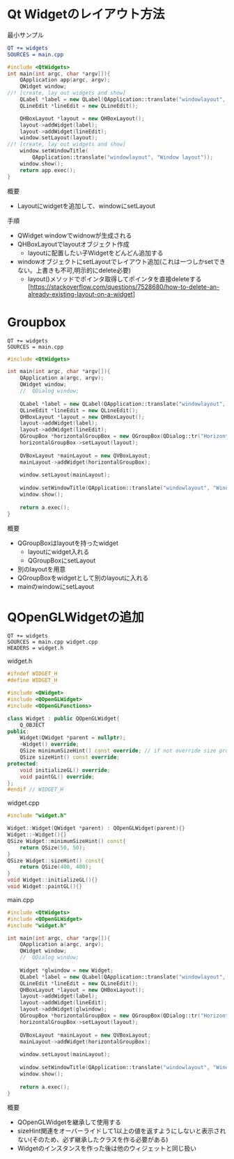 # Qt Widgetのレイアウト方法

最小サンプル

```cmake
QT += widgets
SOURCES = main.cpp
```

```cpp
#include <QtWidgets>
int main(int argc, char *argv[]){
    QApplication app(argc, argv);
    QWidget window;
//! [create, lay out widgets and show]
    QLabel *label = new QLabel(QApplication::translate("windowlayout", "Name:"));
    QLineEdit *lineEdit = new QLineEdit();

    QHBoxLayout *layout = new QHBoxLayout();
    layout->addWidget(label);
    layout->addWidget(lineEdit);
    window.setLayout(layout);
//! [create, lay out widgets and show]
    window.setWindowTitle(
        QApplication::translate("windowlayout", "Window layout"));
    window.show();
    return app.exec();
}
```

概要

- Layoutにwidgetを追加して、windowにsetLayout

手順

- QWidget windowでwidnowが生成される
- QHBoxLayoutでlayoutオブジェクト作成
  - layoutに配置したい子Widgetをどんどん追加する
- windowオブジェクトにsetLayoutでレイアウト追加(これは一つしかsetできない。上書きも不可,明示的にdelete必要)
  - layout()メソッドでポインタ取得してポインタを直接deleteする[https://stackoverflow.com/questions/7528680/how-to-delete-an-already-existing-layout-on-a-widget]

# Groupbox

```cmak
QT += widgets
SOURCES = main.cpp
```

```cpp
#include <QtWidgets>

int main(int argc, char *argv[]){
	QApplication a(argc, argv);
	QWidget window;
	//	QDialog window;
	
	QLabel *label = new QLabel(QApplication::translate("windowlayout", "Name:"));
	QLineEdit *lineEdit = new QLineEdit();
	QHBoxLayout *layout = new QHBoxLayout();
	layout->addWidget(label);
	layout->addWidget(lineEdit);
	QGroupBox *horizontalGroupBox = new QGroupBox(QDialog::tr("Horizontal layout"));
	horizontalGroupBox->setLayout(layout);
	
	QVBoxLayout *mainLayout = new QVBoxLayout;
	mainLayout->addWidget(horizontalGroupBox);
	
	window.setLayout(mainLayout);
	
	window.setWindowTitle(QApplication::translate("windowlayout", "Window layout"));
	window.show();
	
	return a.exec();
}
```

概要

- QGroupBoxはlayoutを持ったwidget
  - layoutにwidget入れる
  - QGroupBoxにsetLayout
- 別のlayoutを用意
- QGroupBoxをwidgetとして別のlayoutに入れる
- mainのwindowにsetLayout

# QOpenGLWidgetの追加

```cm
QT += widgets
SOURCES = main.cpp widget.cpp
HEADERS = widget.h
```

widget.h

```cpp
#ifndef WIDGET_H
#define WIDGET_H

#include <QWidget>
#include <QOpenGLWidget>
#include <QOpenGLFunctions>

class Widget : public QOpenGLWidget{
	Q_OBJECT
public:
	Widget(QWidget *parent = nullptr);
	~Widget() override;
	QSize minimumSizeHint() const override; // if not override size property, widget size set (0,0) so invisible
	QSize sizeHint() const override;
protected:
	void initializeGL() override;
	void paintGL() override;
};
#endif // WIDGET_H
```

widget.cpp

```cpp
#include "widget.h"

Widget::Widget(QWidget *parent) : QOpenGLWidget(parent){}
Widget::~Widget(){}
QSize Widget::minimumSizeHint() const{
	return QSize(50, 50);
}
QSize Widget::sizeHint() const{
	return QSize(400, 400);
}
void Widget::initializeGL(){}
void Widget::paintGL(){}
```

main.cpp

```cpp
#include <QtWidgets>
#include <QOpenGLWidget>
#include "widget.h"

int main(int argc, char *argv[]){
	QApplication a(argc, argv);
	QWidget window;
	//	QDialog window;
	
	Widget *glwindow = new Widget;
	QLabel *label = new QLabel(QApplication::translate("windowlayout", "Name:"));
	QLineEdit *lineEdit = new QLineEdit();
	QHBoxLayout *layout = new QHBoxLayout();
	layout->addWidget(label);
	layout->addWidget(lineEdit);
	layout->addWidget(glwindow);
	QGroupBox *horizontalGroupBox = new QGroupBox(QDialog::tr("Horizontal layout"));
	horizontalGroupBox->setLayout(layout);
	
	QVBoxLayout *mainLayout = new QVBoxLayout;
	mainLayout->addWidget(horizontalGroupBox);
	
	window.setLayout(mainLayout);
	
	window.setWindowTitle(QApplication::translate("windowlayout", "Window layout"));
	window.show();
	
	return a.exec();
}
```

概要

- QOpenGLWidgetを継承して使用する
- sizeHint関連をオーバーライドして1以上の値を返すようにしないと表示されない(そのため、必ず継承したクラスを作る必要がある)
- Widgetのインスタンスを作った後は他のウィジェットと同じ扱い

